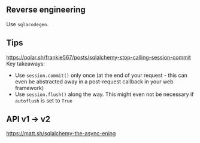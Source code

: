 ## Reverse engineering

Use `sqlacodegen`.

## Tips

https://polar.sh/frankie567/posts/sqlalchemy-stop-calling-session-commit
Key takeaways:
- Use `session.commit()` only once (at the end of your request - this can even be abstracted away in a post-request callback in your web framework)
- Use `session.flush()` along the way. This might even not be necessary if `autoflush` is set to `True`

## API v1 → v2

https://matt.sh/sqlalchemy-the-async-ening

